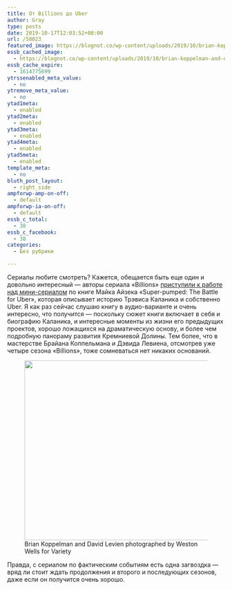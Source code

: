 ```yaml
---
title: От Billions до Uber
author: Gray
type: posts
date: 2019-10-17T12:03:52+00:00
url: /58023
featured_image: https://blognot.co/wp-content/uploads/2019/10/brian-koppelman-and-david-levien-billions-writers.jpg
essb_cached_image:
  - https://blognot.co/wp-content/uploads/2019/10/brian-koppelman-and-david-levien-billions-writers.jpg
essb_cache_expire:
  - 1614775699
ytrssenabled_meta_value:
  - no
ytremove_meta_value:
  - no
ytad1meta:
  - enabled
ytad2meta:
  - enabled
ytad3meta:
  - enabled
ytad4meta:
  - enabled
ytad5meta:
  - enabled
template_meta:
  - no
bluth_post_layout:
  - right_side
ampforwp-amp-on-off:
  - default
ampforwp-ia-on-off:
  - default
essb_c_total:
  - 38
essb_c_facebook:
  - 38
categories:
  - Без рубрики

---
```








Сериалы любите смотреть? Кажется, обещается быть еще один и довольно интересный — авторы сериала «Billions» [приступили к работе над мини-сериалом][1] по книге Майка Айзека «Super-pumped: The Battle for Uber», которая описывает историю Трэвиса Каланика и собственно Uber. Я как раз сейчас слушаю книгу в аудио-варианте и очень интересно, что получится — поскольку сюжет книги включает в себя и биографию Каланика, и интересные моменты из жизни его предыдущих проектов, хорошо ложащихся на драматическую основу, и более чем подробную панораму развития Кремниевой Долины. Тем более, что в мастерстве Брайана Коппельмана и Дэвида Левиена, отсмотрев уже четыре сезона «Billions», тоже сомневаться нет никаких оснований.

<div class="wp-block-image">
  <figure class="aligncenter"><img data-attachment-id="58024" data-permalink="https://blognot.co/58023/brian-koppelman-and-david-levien-photographed-by-weston-wells-for-variety" data-orig-file="https://i2.wp.com/blognot.co/wp-content/uploads/2019/10/brian-koppelman-and-david-levien-billions-writers.jpg?fit=1000%2C562&ssl=1" data-orig-size="1000,562" data-comments-opened="1" data-image-meta="{&quot;aperture&quot;:&quot;4.5&quot;,&quot;credit&quot;:&quot;&quot;,&quot;camera&quot;:&quot;Canon EOS 5D Mark III&quot;,&quot;caption&quot;:&quot;Brian Koppelman and David Levien photographed by Weston Wells for Variety&quot;,&quot;created_timestamp&quot;:&quot;1427296694&quot;,&quot;copyright&quot;:&quot;Weston Wells&quot;,&quot;focal_length&quot;:&quot;40&quot;,&quot;iso&quot;:&quot;640&quot;,&quot;shutter_speed&quot;:&quot;0.01&quot;,&quot;title&quot;:&quot;Brian Koppelman and David Levien photographed by Weston Wells for Variety&quot;,&quot;orientation&quot;:&quot;1&quot;}" data-image-title="Brian Koppelman and David Levien photographed by Weston Wells for Variety" data-image-description="" data-medium-file="https://i2.wp.com/blognot.co/wp-content/uploads/2019/10/brian-koppelman-and-david-levien-billions-writers.jpg?fit=300%2C169&ssl=1" data-large-file="https://i2.wp.com/blognot.co/wp-content/uploads/2019/10/brian-koppelman-and-david-levien-billions-writers.jpg?fit=740%2C416&ssl=1" width="740" height="416" src="https://i2.wp.com/blognot.co/wp-content/uploads/2019/10/brian-koppelman-and-david-levien-billions-writers.jpg?resize=740%2C416&#038;ssl=1" alt="" class="wp-image-58024" srcset="https://i2.wp.com/blognot.co/wp-content/uploads/2019/10/brian-koppelman-and-david-levien-billions-writers.jpg?w=1000&ssl=1 1000w, https://i2.wp.com/blognot.co/wp-content/uploads/2019/10/brian-koppelman-and-david-levien-billions-writers.jpg?resize=300%2C169&ssl=1 300w, https://i2.wp.com/blognot.co/wp-content/uploads/2019/10/brian-koppelman-and-david-levien-billions-writers.jpg?resize=768%2C432&ssl=1 768w, https://i2.wp.com/blognot.co/wp-content/uploads/2019/10/brian-koppelman-and-david-levien-billions-writers.jpg?resize=700%2C393&ssl=1 700w, https://i2.wp.com/blognot.co/wp-content/uploads/2019/10/brian-koppelman-and-david-levien-billions-writers.jpg?resize=800%2C450&ssl=1 800w, https://i2.wp.com/blognot.co/wp-content/uploads/2019/10/brian-koppelman-and-david-levien-billions-writers.jpg?w=1200&ssl=1 1200w" sizes="(max-width: 740px) 100vw, 740px" data-recalc-dims="1" /><figcaption>Brian Koppelman and David Levien photographed by Weston Wells for Variety</figcaption></figure>


Правда, с сериалом по фактическим событиям есть одна загвоздка — вряд ли стоит ждать продолжения и второго и последующих сезонов, даже если он получится очень хорошо.

 [1]: https://variety.com/2019/tv/news/super-pumped-the-battle-for-uber-series-showtime-billions-1203373024/